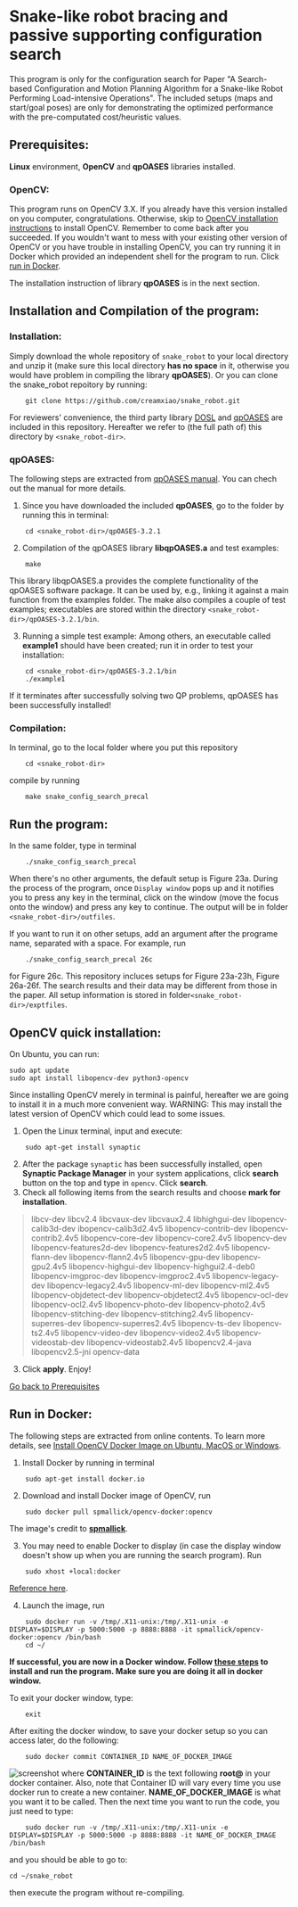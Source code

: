 # Snake-like robot bracing and passive supporting configuration search #
This program is only for the configuration search for Paper "A Search-based Configuration and Motion Planning Algorithm for a Snake-like Robot Performing Load-intensive Operations". The included setups (maps and start/goal poses) are only for demonstrating the optimized performance with the pre-computated cost/heuristic values.

## Prerequisites: ##
**Linux** environment, **OpenCV** and **qpOASES** libraries installed.
### OpenCV: ###
This program runs on OpenCV 3.X. If you already have this version installed on you computer, congratulations. Otherwise, skip to [OpenCV installation instructions](#opencv-quick-installation) to install OpenCV. Remember to come back after you succeeded. If you wouldn't want to mess with your existing other version of OpenCV or you have trouble in installing OpenCV, you can try running it in Docker which provided an independent shell for the program to run. Click [run in Docker](#run-in-docker).

The installation instruction of library **qpOASES** is in the next section.

## Installation and Compilation of the program: ##
### Installation: ###
Simply download the whole repository of `snake_robot` to your local directory and unzip it (make sure this local directory **has no space** in it, otherwise you would have problem in compiling the library **qpOASES**). Or you can clone the snake_robot repoitory by running:
```
    git clone https://github.com/creamxiao/snake_robot.git
```
For reviewers' convenience, the third party library [DOSL](https://github.com/subh83/DOSL) and [qpOASES](https://github.com/coin-or/qpOASES) are included in this repository. Hereafter we refer to (the full path of) this directory by `<snake_robot-dir>`.
### qpOASES: ###
The following steps are extracted from [qpOASES manual](https://www.coin-or.org/qpOASES/doc/3.2/manual.pdf). You can chech out the manual for more details.
1. Since you have downloaded the included **qpOASES**, go to the folder by running this in terminal:
```
    cd <snake_robot-dir>/qpOASES-3.2.1
```
2. Compilation of the qpOASES library **libqpOASES.a** and test examples:
```
    make
```
This library libqpOASES.a provides the complete functionality of the qpOASES software package. It can be used by, e.g., linking it against a main function from the examples folder. The make also compiles a couple of test examples; executables are stored within the directory `<snake_robot-dir>/qpOASES-3.2.1/bin`.

3. Running a simple test example:
Among others, an executable called **example1** should have been created; run it in order to test your installation:
```
    cd <snake_robot-dir>/qpOASES-3.2.1/bin
    ./example1
```
If it terminates after successfully solving two QP problems, qpOASES has been successfully installed!

### Compilation: ###
In terminal, go to the local folder where you put this repository 
```
    cd <snake_robot-dir>
```
compile by running
```
    make snake_config_search_precal
```

## Run the program: ##
In the same folder, type in terminal
```
    ./snake_config_search_precal
```
When there's no other arguments, the default setup is Figure 23a. During the process of the program, once `Display window` pops up and it notifies you to press any key in the terminal, click on the window (move the focus onto the window) and press any key to continue. The output will be in folder `<snake_robot-dir>/outfiles`.

If you want to run it on other setups, add an argument after the programe name, separated with a space. For example, run
```
    ./snake_config_search_precal 26c
```
for Figure 26c. This repository incluces setups for Figure 23a-23h, Figure 26a-26f. The search results and their data may be different from those in the paper. All setup information is stored in folder`<snake_robot-dir>/exptfiles`.
## OpenCV quick installation: ##
On Ubuntu, you can run:

```
sudo apt update
sudo apt install libopencv-dev python3-opencv
```

Since installing OpenCV merely in terminal is painful, hereafter we are going to install it in a much more convenient way. WARNING: This may install the latest version of OpenCV which could lead to some issues.

1. Open the Linux terminal, input and execute:
```
    sudo apt-get install synaptic
```
2. After the package `synaptic` has been successfully installed, open **Synaptic Package Manager** in your system applications, click **search** button on the top and type in `opencv`. Click **search**.
3. Check all following items from the search results and choose **mark for installation**.

> libcv-dev
libcv2.4
libcvaux-dev
libcvaux2.4
libhighgui-dev
libopencv-calib3d-dev
ibopencv-calib3d2.4v5
libopencv-contrib-dev
libopencv-contrib2.4v5
libopencv-core-dev
libopencv-core2.4v5
libopencv-dev
libopencv-features2d-dev
libopencv-features2d2.4v5
libopencv-flann-dev
libopencv-flann2.4v5
libopencv-gpu-dev
libopencv-gpu2.4v5
libopencv-highgui-dev
libopencv-highgui2.4-deb0
libopencv-imgproc-dev
libopencv-imgproc2.4v5
libopencv-legacy-dev
libopencv-legacy2.4v5
libopencv-ml-dev
libopencv-ml2.4v5
libopencv-objdetect-dev
libopencv-objdetect2.4v5
libopencv-ocl-dev
libopencv-ocl2.4v5
libopencv-photo-dev
libopencv-photo2.4v5
libopencv-stitching-dev
libopencv-stitching2.4v5
libopencv-superres-dev
libopencv-superres2.4v5
libopencv-ts-dev
libopencv-ts2.4v5
libopencv-video-dev
libopencv-video2.4v5
libopencv-videostab-dev
libopencv-videostab2.4v5
libopencv2.4-java
libopencv2.5-jni
opencv-data
3. Click **apply**. Enjoy!

[Go back to Prerequisites](#opencv)

## Run in Docker: ##
The following steps are extracted from online contents. To learn more details, see [Install OpenCV Docker Image on Ubuntu, MacOS or Windows](https://www.learnopencv.com/install-opencv-docker-image-ubuntu-macos-windows/).
1. Install Docker by running in terminal
```
    sudo apt-get install docker.io
```
2. Download and install Docker image of OpenCV, run
```
    sudo docker pull spmallick/opencv-docker:opencv
```
The image's credit to [**spmallick**](https://hub.docker.com/r/spmallick/opencv-docker).

3. You may need to enable Docker to display (in case the display window doesn't show up when you are running the search program). Run
```
    sudo xhost +local:docker
```
[Reference here](https://forums.docker.com/t/start-a-gui-application-as-root-in-a-ubuntu-container/17069).

4. Launch the image, run
```
    sudo docker run -v /tmp/.X11-unix:/tmp/.X11-unix -e DISPLAY=$DISPLAY -p 5000:5000 -p 8888:8888 -it spmallick/opencv-docker:opencv /bin/bash
    cd ~/
```
**If successful, you are now in a Docker window. Follow [these steps](#installation-and-compilation-of-the-program) to install and run the program. Make sure you are doing it all in docker window.** 

To exit your docker window, type:
```
    exit
```
After exiting the docker window, to save your docker setup so you can access later, do the following:
```
    sudo docker commit CONTAINER_ID NAME_OF_DOCKER_IMAGE
```
![screenshot](https://www.learnopencv.com/wp-content/uploads/2018/09/commit-changes-to-docker-image.png)
where **CONTAINER_ID** is the text following **root@** in your docker container. Also, note that Container ID will vary every time you use docker run to create a new container. **NAME_OF_DOCKER_IMAGE** is what you want it to be called.
Then the next time you want to run the code, you just need to type:
```
    sudo docker run -v /tmp/.X11-unix:/tmp/.X11-unix -e DISPLAY=$DISPLAY -p 5000:5000 -p 8888:8888 -it NAME_OF_DOCKER_IMAGE /bin/bash
```
and you should be able to go to:
```
cd ~/snake_robot
```
then execute the program without re-compiling.
